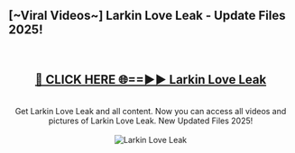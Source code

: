 <h2>[~Viral Videos~] Larkin Love Leak - Update Files 2025!</h2>
<br>
<div align="center">
<h2><a href="https://betterlinks.top/A2PfLJ" rel="nofollow">🔴 CLICK HERE 🌐==►► Larkin Love Leak</a></h2>
<br>
Get Larkin Love Leak and all content. Now you can access all videos and pictures of Larkin Love Leak. New Updated Files 2025!
<br>
<br>
<a href="https://betterlinks.top/A2PfLJ" rel="nofollow" data-target="animated-image.originalLink"><img src="https://i.ibb.co.com/WyWwxjT/player-gif2.gif" alt="Larkin Love Leak" style="max-width: 100%; display: inline-block;" data-target="animated-image.originalImage"></a>
</div>
<br>
